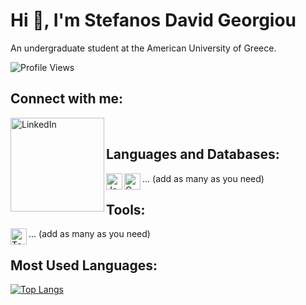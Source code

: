 # Hi 👋, I'm Stefanos David Georgiou

An undergraduate student at the American University of Greece.

![Profile Views](https://komarev.com/ghpvc/?username=Ogstef&color=blue)


## Connect with me:
[<img align="left" alt="LinkedIn" width="150px" src="[https://www.google.com/url?sa=i&url=https%3A%2F%2Ficonduck.com%2Ficons%2F163371%2Flinkedin&psig=AOvVaw1Oi88OdACgRqyw1hP4Tkg-&ust=1698144350473000&source=images&cd=vfe&ved=0CBEQjRxqFwoTCOjHtej-i4IDFQAAAAAdAAAAABAI](https://cdn-icons-png.flaticon.com/512/174/174857.png)" />][linkedin]
<br />

[linkedin]: https://www.linkedin.com/in/stefanos-georgiou13/


## Languages and Databases:

<img align="left" alt="JavaScript" width="26px" src="https://image-url-of-js-icon" />
<img align="left" alt="C" width="26px" src="https://image-url-of-c-icon" />
... (add as many as you need)

## Tools:

<img align="left" alt="Tool1" width="26px" src="https://image-url-of-tool1-icon" />
... (add as many as you need)

## Most Used Languages:

[![Top Langs](https://github-readme-stats.vercel.app/api/top-langs/?username=Ogstef&layout=compact)](https://github.com/Ogstef)
